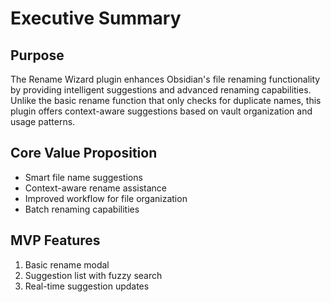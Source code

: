 # Executive Summary

## Purpose
The Rename Wizard plugin enhances Obsidian's file renaming functionality by providing intelligent suggestions and advanced renaming capabilities. Unlike the basic rename function that only checks for duplicate names, this plugin offers context-aware suggestions based on vault organization and usage patterns.

## Core Value Proposition
- Smart file name suggestions
- Context-aware rename assistance
- Improved workflow for file organization
- Batch renaming capabilities

## MVP Features
1. Basic rename modal
2. Suggestion list with fuzzy search
3. Real-time suggestion updates 